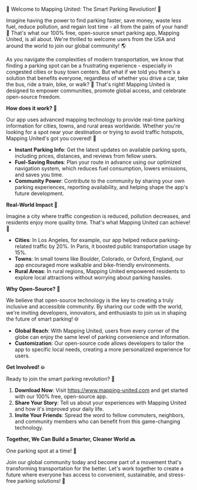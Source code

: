 🚀 Welcome to Mapping United: The Smart Parking Revolution! 🚀

Imagine having the power to find parking faster, save money, waste less fuel, reduce pollution, and regain lost time - all from the palm of your hand! 📱 That's what our 100% free, open-source smart parking app, Mapping United, is all about. We're thrilled to welcome users from the USA and around the world to join our global community! 🌎

As you navigate the complexities of modern transportation, we know that finding a parking spot can be a frustrating experience - especially in congested cities or busy town centers. But what if we told you there's a solution that benefits everyone, regardless of whether you drive a car, take the bus, ride a train, bike, or walk? 🚂 That's right! Mapping United is designed to empower communities, promote global access, and celebrate open-source freedom.

**How does it work? 🔧**

Our app uses advanced mapping technology to provide real-time parking information for cities, towns, and rural areas worldwide. Whether you're looking for a spot near your destination or trying to avoid traffic hotspots, Mapping United's got you covered! 📍

* **Instant Parking Info**: Get the latest updates on available parking spots, including prices, distances, and reviews from fellow users.
* **Fuel-Saving Routes**: Plan your route in advance using our optimized navigation system, which reduces fuel consumption, lowers emissions, and saves you time.
* **Community Power**: Contribute to the community by sharing your own parking experiences, reporting availability, and helping shape the app's future development.

**Real-World Impact 💪**

Imagine a city where traffic congestion is reduced, pollution decreases, and residents enjoy more quality time. That's what Mapping United can achieve! 🌟

* **Cities**: In Los Angeles, for example, our app helped reduce parking-related traffic by 20%. In Paris, it boosted public transportation usage by 15%.
* **Towns**: In small towns like Boulder, Colorado, or Oxford, England, our app encouraged more walkable and bike-friendly environments.
* **Rural Areas**: In rural regions, Mapping United empowered residents to explore local attractions without worrying about parking hassles.

**Why Open-Source? 🤔**

We believe that open-source technology is the key to creating a truly inclusive and accessible community. By sharing our code with the world, we're inviting developers, innovators, and enthusiasts to join us in shaping the future of smart parking! 🌐

* **Global Reach**: With Mapping United, users from every corner of the globe can enjoy the same level of parking convenience and information.
* **Customization**: Our open-source code allows developers to tailor the app to specific local needs, creating a more personalized experience for users.

**Get Involved! 💥**

Ready to join the smart parking revolution? 🚀

1. **Download Now**: Visit https://www.mapping-united.com and get started with our 100% free, open-source app.
2. **Share Your Story**: Tell us about your experiences with Mapping United and how it's improved your daily life.
3. **Invite Your Friends**: Spread the word to fellow commuters, neighbors, and community members who can benefit from this game-changing technology.

**Together, We Can Build a Smarter, Cleaner World 🔜**

One parking spot at a time! 🎉

Join our global community today and become part of a movement that's transforming transportation for the better. Let's work together to create a future where everyone has access to convenient, sustainable, and stress-free parking solutions! 🌟